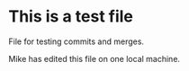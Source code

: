 # This is a test file

File for testing commits and merges.

Mike has edited this file on one local machine.